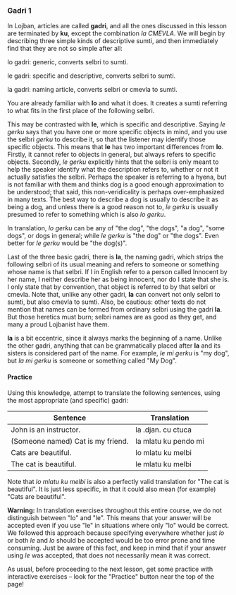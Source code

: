 ### Gadri 1

<!--If you have read and understood the content of all the lessons until now, you have amassed a large enough knowledge of Lojban so that it doesn't matter in which order you learn the rest.-->
<!--As a result, the order of the next lessons will be a mixture of sorted by increasing difficulty and sorted by importance in ordinary Lojban conversation.-->

<!--One of the biggest constrains on your speak now is your limited knowledge on how to make sumti.-->
<!--So far, you only know _ti_ and _lo SELBRI_, which doesn't take you far considering how important sumti are in Lojban.-->
<!--This lesson as well as the following two will be about the Lojban sumti.-->
<!--For now, we focus on the descriptive-like sumti, the ones made with articles like **lo**.-->

In Lojban, articles are called **gadri**, and all the ones discussed in this lesson are terminated by **ku**, except the combination _la CMEVLA_.
We will begin by describing three simple kinds of descriptive sumti, and then immediately find that they are not so simple after all:

<span class="definition-head">lo</span> gadri: generic, converts selbri to sumti.

<span class="definition-head">le</span> gadri: specific and descriptive, converts selbri to sumti.

<span class="definition-head">la</span> gadri: naming article, converts selbri or cmevla to sumti.

You are already familiar with **lo** and what it does.
It creates a sumti referring to what fits in the first place of the following selbri.

This may be contrasted with **le**, which is specific and descriptive.
Saying _le gerku_ says that you have one or more specific objects in mind, and you use the selbri _gerku_ to describe it, so that the listener may identify those specific objects.
This means that **le** has two important differences from **lo**.
Firstly, it cannot refer to objects in general, but always refers to specific objects.
Secondly, _le gerku_ explicitly hints that the selbri is only meant to help the speaker identify what the description refers to, whether or not it actually satisfies the selbri.
Perhaps the speaker is referring to a hyena, but is not familiar with them and thinks dog is a good enough approximation to be understood; that said, this non-veridicality is perhaps over-emphasized in many texts.
The best way to describe a dog is usually to describe it as being a dog, and unless there is a good reason not to, _le gerku_ is usually presumed to refer to something which is also _lo gerku_.

In translation, _lo gerku_ can be any of "the dog", "the dogs", "a dog", "some dogs", or dogs in general; while _le gerku_ is "the dog" or "the dogs".
Even better for _le gerku_ would be "the dog(s)".

Last of the three basic gadri, there is **la**, the naming gadri, which strips the following selbri of its usual meaning and refers to someone or something whose name is that selbri.
If I in English refer to a person called Innocent by her name, I neither describe her as being innocent, nor do I state that she is.
I only state that by convention, that object is referred to by that selbri or cmevla.
Note that, unlike any other gadri, **la** can convert not only selbri to sumti, but also cmevla to sumti.
Also, be cautious: other texts do not mention that names can be formed from ordinary selbri using the gadri **la**.
But those heretics must burn; selbri names are as good as they get, and many a proud Lojbanist have them.

**la** is a bit eccentric, since it always marks the beginning of a name.
Unlike the other gadri, anything that can be grammatically placed after **la** and its sisters is considered part of the name.
For example, _le mi gerku_ is "my dog", but _la mi gerku_ is someone or something called "My Dog".

#### Practice

Using this knowledge, attempt to translate the following sentences, using the most appropriate (and specific) gadri:

|Sentence|Translation|
|--------|-----------|
|John is an instructor.|<span class="spoiler-answer">la .djan. cu ctuca</span>|
|(Someone named) Cat is my friend.|<span class="spoiler-answer">la mlatu ku pendo mi</span>|
|Cats are beautiful.|<span class="spoiler-answer">lo mlatu ku melbi</span>|
|The cat is beautiful.|<span class="spoiler-answer">le mlatu ku melbi</span>|

Note that _lo mlatu ku melbi_ is also a perfectly valid translation for "The cat is beautiful".
It is just less specific, in that it could also mean (for example) "Cats are beautiful".

**Warning:** In translation exercises throughout this entire course, we do not distinguish between "lo" and "le".
This means that your answer will be accepted even if you use "le" in situations where only "lo" would be correct.
We followed this approach because specifying everywhere whether just _lo_ or both _le_ and _lo_ should be accepted would be too error prone and time consuming.
Just be aware of this fact, and keep in mind that if your answer using _le_ was accepted, that does not necessarily mean it was correct.

As usual, before proceeding to the next lesson, get some practice with interactive exercises &ndash; look for the "Practice" button near the top of the page!
